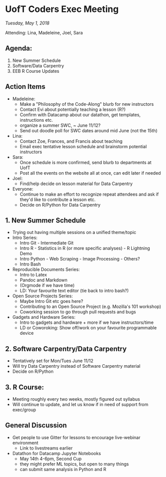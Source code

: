 # UofT Coders Exec Meeting
_Tuesday, May 1, 2018_

Attending: Lina, Madeleine, Joel, Sara

## Agenda:
1. New Summer Schedule
2. Software/Data Carpentry
3. EEB R Course Updates

## Action Items
- Madeleine:
    - Make a "Philosophy of the Code-Along" blurb for new instructors
    - Contact Evi about potentially teaching a lesson (R?)
    - Confirm with Datacamp about our datathon, get templates, instructions etc.
    - organize a summer SWC, ~ June 11/12?
    - Send out doodle poll for SWC dates around mid June (not the 15th)
- Lina:
    - Contact Zoe, Frances, and Francis about teaching
    - Email exec tentative lesson schedule and brainstorm potential instructors
- Sara:
    - Once schedule is more confirmed, send blurb to departments at UofT
    - Post all the events on the website all at once, can edit later if needed
- Joel:
    - Find/help decide on lesson material for Data Carpentry
- Everyone:
    - Continue to make an effort to recognize repeat attendees and ask if they'd like to
    contribute a lesson etc.
    - Decide on R/Python for Data Carpentry


## 1. New Summer Schedule
- Trying out having multiple sessions on a unified theme/topic
- Intro Series:
    - Intro Git - Intermediate Git
    - Intro R - Statistics in R (or more specific analyses) - R Lightning Demo
    - Intro Python - Web Scraping - Image Processing - Others?
    - Intro Bash
- Reproducible Documents Series:
    - Intro to Latex
    - Pandoc and Markdown
    - (Orgmode if we have time)
    - LD: Your favourite text editor (tie back to intro bash?)
- Open Source Projects Series:
    - Maybe Intro Git etc goes here?
    - Contributing to an Open Source Project (e.g. Mozilla's 101 workshop)
    - Coworking session to go through pull requests and bugs
- Gadgets and Hardware Series:
    - Intro to gadgets and hardware + more if we have instructors/time
    - LD or Coworoking: Show off/work on your favourite programmable device


## 2. Software Carpentry/Data Carpentry
- Tentatively set for Mon/Tues June 11/12
- Will try Data Carpentry instead of Software Carpentry material
- Decide on R/Python


## 3. R Course:
- Meeting roughly every two weeks, mostly figured out syllabus
- Will continue to update, and let us know if in need of support from exec/group


## General Discussion
- Get people to use Gitter for lessons to encourage live-webinar environment
    - Link to livestreams earlier
- Datathon for Datacamp Jupyter Notebooks
    - May 14th 4-6pm, Second Cup
    - they might prefer ML topics, but open to many things
    - can submit same analysis in Python and R
